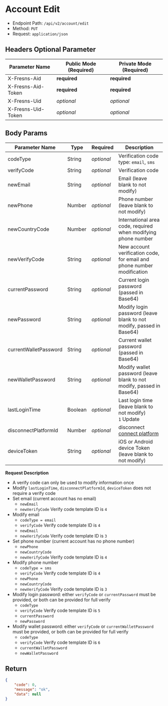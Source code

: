 # Account Edit

- Endpoint Path: `/api/v2/account/edit`
- Method: `PUT`
- Request: `application/json`

## Headers Optional Parameter

| Parameter Name | Public Mode (Required) | Private Mode (Required) |
| --- | --- | --- |
| X-Fresns-Aid | **required** | **required** |
| X-Fresns-Aid-Token | **required** | **required** |
| X-Fresns-Uid | *optional* | *optional* |
| X-Fresns-Uid-Token | *optional* | *optional* |

## Body Params

| Parameter Name | Type | Required | Description |
| --- | --- | --- | --- |
| codeType | String | *optional* | Verification code type: `email`, `sms` |
| verifyCode | String | *optional* | Verification code |
| newEmail | String | *optional* | Email (leave blank to not modify) |
| newPhone | Number | *optional* | Phone number (leave blank to not modify) |
| newCountryCode | Number | *optional* | International area code, required when modifying phone number |
| newVerifyCode | String | *optional* | New account verification code, for email and phone number modification |
| currentPassword | String | *optional* | Current login password (passed in Base64) |
| newPassword | String | *optional* | Modify login password (leave blank to not modify, passed in Base64) |
| currentWalletPassword | String | *optional* | Current wallet password (passed in Base64) |
| newWalletPassword | String | *optional* | Modify wallet password (leave blank to not modify, passed in Base64) |
| lastLoginTime | Boolean | *optional* | Last login time (leave blank to not modify)<br>`1` Update |
| disconnectPlatformId | Number | *optional* | disconnect [connect platform](../../database/dictionary/connects.md) |
| deviceToken | String | *optional* | iOS or Android device Token (leave blank to not modify) |

**Request Description**

- A verify code can only be used to modify information once
- Modify `lastLoginTime`, `disconnectPlatformId`, `deviceToken` does not require a verify code
- Set email (current account has no email)
    - `newEmail`
    - `newVerifyCode` Verify code template ID is `4`
- Modify email
    - `codeType = email`
    - `verifyCode` Verify code template ID is `4`
    - `newEmail`
    - `newVerifyCode` Verify code template ID is `3`
- Set phone number (current account has no phone number)
    - `newPhone`
    - `newCountryCode`
    - `newVerifyCode` Verify code template ID is `4`
- Modify phone number
    - `codeType = sms`
    - `verifyCode` Verify code template ID is `4`
    - `newPhone`
    - `newCountryCode`
    - `newVerifyCode` Verify code template ID is `3`
- Modify login password: either `verifyCode` or `currentPassword` must be provided, or both can be provided for full verify
    - `codeType`
    - `verifyCode` Verify code template ID is `5`
    - `currentPassword`
    - `newPassword`
- Modify wallet password: either `verifyCode` or `currentWalletPassword` must be provided, or both can be provided for full verify
    - `codeType`
    - `verifyCode` Verify code template ID is `6`
    - `currentWalletPassword`
    - `newWalletPassword`

## Return

```json
{
    "code": 0,
    "message": "ok",
    "data": null
}
```
